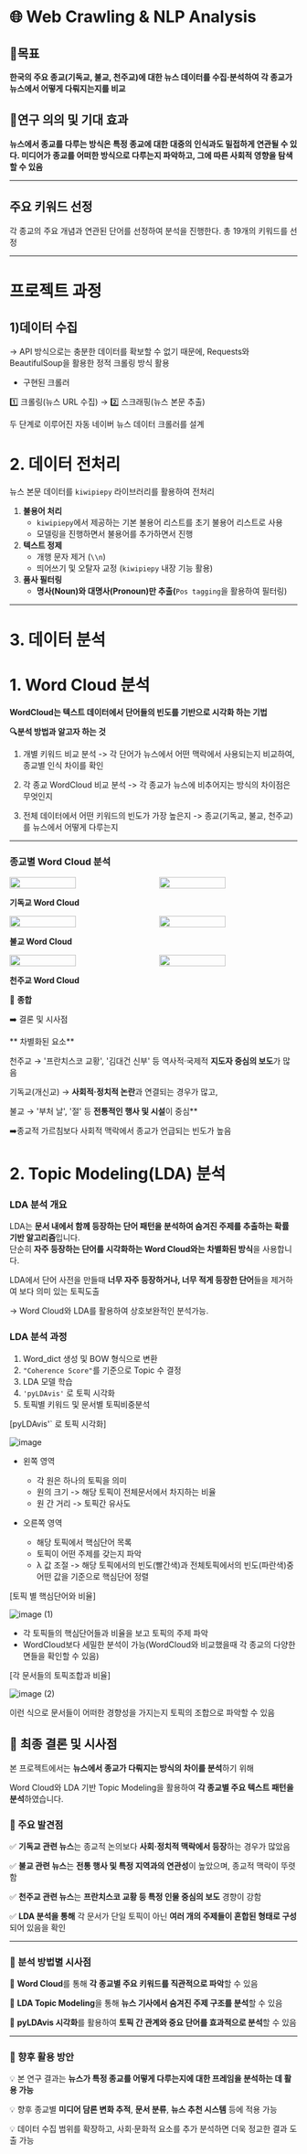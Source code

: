 # 🌐 Web Crawling & NLP Analysis



## 🎯목표

**한국의 주요 종교(기독교, 불교, 천주교)에 대한 뉴스 데이터를 수집·분석하여 각 종교가 뉴스에서 어떻게 다뤄지는지를 비교**



## 📌연구 의의 및 기대 효과


**뉴스에서 종교를 다루는 방식은 특정 종교에 대한 대중의 인식과도 밀접하게 연관될 수 있다. 미디어가 종교를 어떠한 방식으로 다루는지 파악하고, 그에 따른 사회적 영향을 탐색할 수 있음**

---

## 주요 키워드 선정
각 종교의 주요 개념과 연관된 단어를 선정하여 분석을 진행한다.  총 19개의 키워드를 선정



---

# 프로젝트 과정

## 1)데이터 수집

→ API 방식으로는 충분한 데이터를 확보할 수 없기 때문에, Requests와 BeautifulSoup을 활용한 정적 크롤링 방식 활용

- 구현된 크롤러

1️⃣ 크롤링(뉴스 URL 수집) → 2️⃣ 스크래핑(뉴스 본문 추출)

두 단계로 이루어진 자동 네이버 뉴스 데이터 크롤러를 설계


# 2. 데이터 전처리

뉴스 본문 데이터를 `kiwipiepy` 라이브러리를 활용하여 전처리

1. **불용어 처리**
    - `kiwipiepy`에서 제공하는 기본 불용어 리스트를 초기 불용어 리스트로 사용
    - 모델링을 진행하면서 불용어를 추가하면서 진행
2. **텍스트 정제**
    - 개행 문자 제거 (`\\n`)
    - 띄어쓰기 및 오탈자 교정 (`kiwipiepy` 내장 기능 활용)
3. **품사 필터링** 
    - **명사(Noun)와 대명사(Pronoun)만 추출(**`Pos tagging`을 활용하여 필터링)

---

# 3. 데이터 분석

# 1. **Word Cloud 분석**


**WordCloud는 텍스트 데이터에서 단어들의 빈도를 기반으로 시각화 하는 기법**

**🔍분석 방법과 알고자 하는 것**

1. 개별 키워드 비교 분석 -> 각 단어가 뉴스에서 어떤 맥락에서 사용되는지 비교하여, 종교별 인식 차이를 확인

2. 각 종교 WordCloud 비교 분석 -> 각 종교가 뉴스에 비추어지는 방식의 차이점은 무엇인지

3. 전체 데이터에서 어떤 키워드의 빈도가 가장 높은지 -> 종교(기독교, 불교, 천주교)를 뉴스에서 어떻게 다루는지 






---


### **종교별 Word Cloud 분석**




<div style="display: flex; justify-content: space-between;">
    <img src="https://github.com/user-attachments/assets/3247fde7-1f7f-402a-b8e5-a9e6843d9193" style="width: 48%;">
    <img src="https://github.com/user-attachments/assets/429b699e-1a59-44a3-a637-663511b323b9" style="width: 48%;">
</div>







**기독교 Word Cloud**




<div style="display: flex; justify-content: space-between;">
    <img src="https://github.com/user-attachments/assets/071a4325-80d5-4523-8131-dd48630fb047" style="width: 48%;">
    <img src="https://github.com/user-attachments/assets/4c207f68-6448-4dbd-b5c4-a5c63b5f58cb" style="width: 48%;">
</div>



**불교 Word Cloud**




<div style="display: flex; justify-content: space-between;">
    <img src="https://github.com/user-attachments/assets/fd879ce9-9f2f-4a1a-a553-1390059b0ecf" style="width: 48%;">
    <img src="https://github.com/user-attachments/assets/a2e0ef80-06aa-48f4-9fb9-14b9c95dcbdc" style="width: 48%;">
</div>

**천주교 Word Cloud**





📌 **종합**


➡️ 결론 및 시사점

** 차별화된 요소**

천주교 → '프란치스코 교황', '김대건 신부' 등 역사적·국제적 **지도자 중심의 보도**가 많음 

기독교(개신교) → **사회적·정치적 논란**과 연결되는 경우가 많고, 

 불교 → '부처 날', '절' 등 **전통적인 행사 및 시설**이 중심**



➡️종교적 가르침보다 사회적 맥락에서 종교가 언급되는 빈도가 높음



# 2. Topic Modeling(LDA) 분석

### LDA 분석 개요
LDA는 **문서 내에서 함께 등장하는 단어 패턴을 분석하여 숨겨진 주제를 추출하는 확률 기반 알고리즘**입니다.  
단순히 **자주 등장하는 단어를 시각화하는 Word Cloud와는 차별화된 방식**을 사용합니다.   


LDA에서 단어 사전을 만들때 **너무 자주 등장하거나, 너무 적게 등장한 단어**들을 제거하여 보다 의미 있는 토픽도출

→ Word Cloud와 LDA를 활용하여 상호보완적인 분석가능.


###  **LDA 분석 과정**

1. Word_dict 생성 및 BOW 형식으로 변환
2. `"Coherence Score"`를 기준으로 Topic 수 결정
3. LDA 모델 학습
4. `'pyLDAvis'` 로 토픽 시각화
5. 토픽별 키워드 및 문서별 토픽비중분석

[pyLDAvis'` 로 토픽 시각화]

![image](https://github.com/user-attachments/assets/2e3191f5-6067-474d-9dce-76a1e566091b)

- 왼쪽 영역
    - 각 원은 하나의 토픽을 의미
    - 원의 크기 -> 해당 토픽이 전체문서에서 차지하는 비율    
    - 원 간 거리 -> 토픽간 유사도

    
- 오른쪽 영역
    - 해당 토픽에서 핵심단어 목록
    - 토픽이 어떤 주제를 갖는지 파악
    - λ 값 조절 -> 해당 토픽에서의 빈도(빨간색)과 전체토픽에서의 빈도(파란색)중 어떤 값을 기준으로 핵심단어 정렬

[토픽 별 핵심단어와 비율]

![image (1)](https://github.com/user-attachments/assets/7b4ca0b4-0a7e-4fb8-9842-998a6782d1c5)

- 각 토픽들의 핵심단어들과 비율을 보고 토픽의 주제 파악
- WordCloud보다 세밀한 분석이 가능(WordCloud와 비교했을때 각 종교의 다양한 면들을 확인할 수 있음)

[각 문서들의 토픽조합과 비율]

![image (2)](https://github.com/user-attachments/assets/a3daf2f8-8787-4ff8-870f-50f29e4d1b9c)

이런 식으로 문서들이 어떠한 경향성을 가지는지 토픽의 조합으로 파악할 수 있음


## 📌 최종 결론 및 시사점

본 프로젝트에서는 **뉴스에서 종교가 다뤄지는 방식의 차이를 분석**하기 위해

Word Cloud와 LDA 기반 Topic Modeling을 활용하여 **각 종교별 주요 텍스트 패턴을 분석**하였습니다.

### **🔹 주요 발견점**

✅ **기독교 관련 뉴스**는 종교적 논의보다 **사회·정치적 맥락에서 등장**하는 경우가 많았음

✅ **불교 관련 뉴스**는 **전통 행사 및 특정 지역과의 연관성**이 높았으며, 종교적 맥락이 뚜렷함

✅ **천주교 관련 뉴스**는 **프란치스코 교황 등 특정 인물 중심의 보도** 경향이 강함

✅ **LDA 분석을 통해** 각 문서가 단일 토픽이 아닌 **여러 개의 주제들이 혼합된 형태로 구성**되어 있음을 확인

---

### **🔹 분석 방법별 시사점**

📌 **Word Cloud**를 통해 **각 종교별 주요 키워드를 직관적으로 파악**할 수 있음

📌 **LDA Topic Modeling**을 통해 **뉴스 기사에서 숨겨진 주제 구조를 분석**할 수 있음

📌 **pyLDAvis 시각화**를 활용하여 **토픽 간 관계와 중요 단어를 효과적으로 분석**할 수 있음

---

### **🔹 향후 활용 방안**

💡 본 연구 결과는 **뉴스가 특정 종교를 어떻게 다루는지에 대한 프레임을 분석하는 데 활용 가능**

💡 향후 종교별 **미디어 담론 변화 추적**, **문서 분류**, **뉴스 추천 시스템** 등에 적용 가능

💡 데이터 수집 범위를 확장하고, 사회·문화적 요소를 추가 분석하면 더욱 정교한 결과 도출 가능
